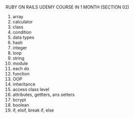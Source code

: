 RUBY ON RAILS 
UDEMY COURSE IN 1 MONTH (SECTION 02)

1. array
2. calculator
3. class
4. condition
5. data types
6. hash
7. integer
8. loop
9. string
10. module
11. each do
12. function 
13. OOP
14. inheritance
15. access class level
16. attributes, gettters, ans setters
17. bcrypt
18. boolean
19. if, elsif, break if, else


